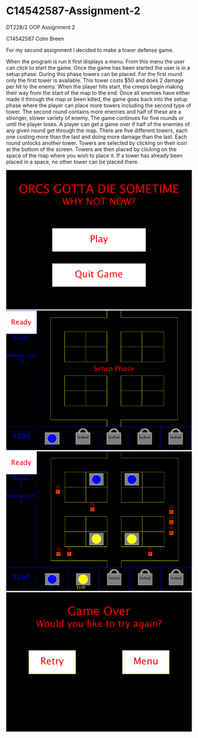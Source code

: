 # C14542587-Assignment-2
DT228/2 OOP Assignment 2

C14542587 Colm Breen

For my second assignment I decided to make a tower defense game. 

When the program is run it first displays a menu. From this menu the user can click to start the game. 
Once the game has been started the user is in a setup phase. During this phase towers can be placed. 
For the first round only the first tower is available. This tower costs $50 and does 2 damage per hit to the enemy. 
When the player hits start, the creeps begin making their way from the start of the map to the end. 
Once all enemies have either made it through the map or been killed, the game goes back into the setup phase 
where the player can place more towers including the second type of tower. The second round contains
more enemies and half of these are a stronger, slower variety of enemy. The game continues for five rounds or until the
player loses. A player can get a game over if half of the enemies of any given round get through the map. There are five 
different towers, each one costing more than the last and doing more damage than the last. Each round unlocks another 
tower. Towers are selected by clicking on their icon at the bottom of the screen. Towers are then placed by clicking
on the space of the map where you wish to place it. If a tower has already been placed in a space, no other tower can be 
placed there.

![alt tag](https://github.com/ColmBreen/C14542587-Assignment-2/blob/master/data/Menu.png)
![alt tag](https://github.com/ColmBreen/C14542587-Assignment-2/blob/master/data/SetUpPhase.png)
![alt tag](https://github.com/ColmBreen/C14542587-Assignment-2/blob/master/data/gamePlay.png)
![alt tag](https://github.com/ColmBreen/C14542587-Assignment-2/blob/master/data/GameOver.png)
